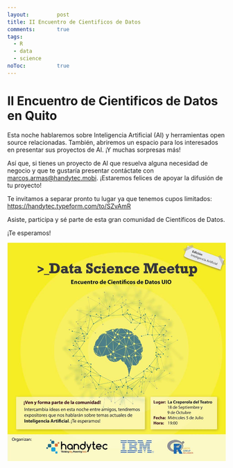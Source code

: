 ```yaml
---
layout: 		post
title: II Encuentro de Cientificos de Datos
comments:		true
tags: 
  - R
  - data
  - science
noToc:			true
---
```


II Encuentro de Cientificos de Datos en Quito
===================
Esta noche hablaremos sobre Inteligencia Artificial (AI) y herramientas open source relacionadas. También, abriremos un espacio para los interesados en presentar sus proyectos de AI.
¡Y muchas sorpresas más!

Así que, si tienes un proyecto de Al que resuelva alguna necesidad de negocio y que te gustaría presentar contáctate con marcos.armas@handytec.mobi. ¡Estaremos felices de apoyar la difusión de tu proyecto!

Te invitamos a separar pronto tu lugar ya que tenemos cupos limitados: https://handytec.typeform.com/to/SZvAmR

Asiste, participa y sé parte de esta gran comunidad de Científicos de Datos.

¡Te esperamos!

![](/img/eventos/datascienccemeeetup2.jpg)
